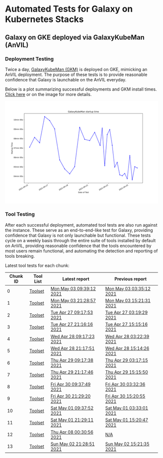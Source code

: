 # Automated Tests for Galaxy on Kubernetes Stacks
## Galaxy on GKE deployed via GalaxyKubeMan (AnVIL)
### Deployment Testing
Twice a day, [GalaxyKubeMan (GKM)](https://github.com/galaxyproject/galaxykubeman-helm) is deployed on GKE, mimicking an AnVIL deployment. The purpose of these tests is to provide reasonable confidence that Galaxy is launchable on the AnVIL everyday.

Below is a plot summarizing successful deployments and GKM install times.
<a href="https://htmlpreview.github.io/?https://github.com/almahmoud/anvil-misc/blob/master/reports/anvil/deployments.html">Click here</a> or on the image for more details.

<a href="https://htmlpreview.github.io/?https://github.com/almahmoud/anvil-misc/blob/master/reports/anvil/deployments.html"><img src="deployments.svg" /></a>

### Tool Testing
After each successful deployment, automated tool tests are also run against the instance. These serve as an end-to-end-like test for Galaxy, providing confidence that Galaxy is not only launchable but functional. These tests cycle on a weekly basis through the entire suite of tools installed by default on AnVIL, providing reasonable confidence that the tools encountered by most users remain functional, and automating the detection and reporting of tools breaking.

Latest tool tests for each chunk:

<table id="anviltools"><thead><tr><th>Chunk ID</th><th>Tool List</th><th>Latest report</th><th>Previous report</th></tr></thead><tbody><tr><td>0</td><td><a href="https://github.com/almahmoud/anvil-misc/blob/master/reports/anvil/tool-tests/gxy-auto-05-03-09-26-38/tools.yaml">Toolset</a></td><td><a href="https://htmlpreview.github.io/?https://github.com/almahmoud/anvil-misc/blob/master/reports/anvil/tool-tests/gxy-auto-05-03-09-26-38/results.html">Mon May 03 09:39:12 2021</a></td><td><a href="https://htmlpreview.github.io/?https://github.com/almahmoud/anvil-misc/blob/master/reports/anvil/tool-tests/gxy-auto-05-03-03-23-19/results.html">Mon May 03 03:35:12 2021</a></td></tr><tr><td>1</td><td><a href="https://github.com/almahmoud/anvil-misc/blob/master/reports/anvil/tool-tests/gxy-auto-05-03-21-16-09/tools.yaml">Toolset</a></td><td><a href="https://htmlpreview.github.io/?https://github.com/almahmoud/anvil-misc/blob/master/reports/anvil/tool-tests/gxy-auto-05-03-21-16-09/results.html">Mon May 03 21:28:57 2021</a></td><td><a href="https://htmlpreview.github.io/?https://github.com/almahmoud/anvil-misc/blob/master/reports/anvil/tool-tests/gxy-auto-05-03-15-09-21/results.html">Mon May 03 15:21:31 2021</a></td></tr><tr><td>2</td><td><a href="https://github.com/almahmoud/anvil-misc/blob/master/reports/anvil/tool-tests/gxy-auto-04-27-09-06-19/tools.yaml">Toolset</a></td><td><a href="https://htmlpreview.github.io/?https://github.com/almahmoud/anvil-misc/blob/master/reports/anvil/tool-tests/gxy-auto-04-27-09-06-19/results.html">Tue Apr 27 09:17:53 2021</a></td><td><a href="https://htmlpreview.github.io/?https://github.com/almahmoud/anvil-misc/blob/master/reports/anvil/tool-tests/gxy-auto-04-27-03-07-56/results.html">Tue Apr 27 03:19:29 2021</a></td></tr><tr><td>3</td><td><a href="https://github.com/almahmoud/anvil-misc/blob/master/reports/anvil/tool-tests/gxy-auto-04-27-21-04-29/tools.yaml">Toolset</a></td><td><a href="https://htmlpreview.github.io/?https://github.com/almahmoud/anvil-misc/blob/master/reports/anvil/tool-tests/gxy-auto-04-27-21-04-29/results.html">Tue Apr 27 21:16:16 2021</a></td><td><a href="https://htmlpreview.github.io/?https://github.com/almahmoud/anvil-misc/blob/master/reports/anvil/tool-tests/gxy-auto-04-27-15-02-03/results.html">Tue Apr 27 15:15:16 2021</a></td></tr><tr><td>4</td><td><a href="https://github.com/almahmoud/anvil-misc/blob/master/reports/anvil/tool-tests/gxy-auto-04-28-09-06-25/tools.yaml">Toolset</a></td><td><a href="https://htmlpreview.github.io/?https://github.com/almahmoud/anvil-misc/blob/master/reports/anvil/tool-tests/gxy-auto-04-28-09-06-25/results.html">Wed Apr 28 09:17:23 2021</a></td><td><a href="https://htmlpreview.github.io/?https://github.com/almahmoud/anvil-misc/blob/master/reports/anvil/tool-tests/gxy-auto-04-28-03-09-38/results.html">Wed Apr 28 03:22:39 2021</a></td></tr><tr><td>5</td><td><a href="https://github.com/almahmoud/anvil-misc/blob/master/reports/anvil/tool-tests/gxy-auto-04-28-21-04-34/tools.yaml">Toolset</a></td><td><a href="https://htmlpreview.github.io/?https://github.com/almahmoud/anvil-misc/blob/master/reports/anvil/tool-tests/gxy-auto-04-28-21-04-34/results.html">Wed Apr 28 21:17:51 2021</a></td><td><a href="https://htmlpreview.github.io/?https://github.com/almahmoud/anvil-misc/blob/master/reports/anvil/tool-tests/gxy-auto-04-28-15-02-09/results.html">Wed Apr 28 15:14:26 2021</a></td></tr><tr><td>6</td><td><a href="https://github.com/almahmoud/anvil-misc/blob/master/reports/anvil/tool-tests/gxy-auto-04-29-09-05-57/tools.yaml">Toolset</a></td><td><a href="https://htmlpreview.github.io/?https://github.com/almahmoud/anvil-misc/blob/master/reports/anvil/tool-tests/gxy-auto-04-29-09-05-57/results.html">Thu Apr 29 09:17:38 2021</a></td><td><a href="https://htmlpreview.github.io/?https://github.com/almahmoud/anvil-misc/blob/master/reports/anvil/tool-tests/gxy-auto-04-29-03-05-27/results.html">Thu Apr 29 03:17:15 2021</a></td></tr><tr><td>7</td><td><a href="https://github.com/almahmoud/anvil-misc/blob/master/reports/anvil/tool-tests/gxy-auto-04-29-21-04-19/tools.yaml">Toolset</a></td><td><a href="https://htmlpreview.github.io/?https://github.com/almahmoud/anvil-misc/blob/master/reports/anvil/tool-tests/gxy-auto-04-29-21-04-19/results.html">Thu Apr 29 21:17:46 2021</a></td><td><a href="https://htmlpreview.github.io/?https://github.com/almahmoud/anvil-misc/blob/master/reports/anvil/tool-tests/gxy-auto-04-29-15-02-02/results.html">Thu Apr 29 15:15:50 2021</a></td></tr><tr><td>8</td><td><a href="https://github.com/almahmoud/anvil-misc/blob/master/reports/anvil/tool-tests/gxy-auto-04-30-09-26-00/tools.yaml">Toolset</a></td><td><a href="https://htmlpreview.github.io/?https://github.com/almahmoud/anvil-misc/blob/master/reports/anvil/tool-tests/gxy-auto-04-30-09-26-00/results.html">Fri Apr 30 09:37:49 2021</a></td><td><a href="https://htmlpreview.github.io/?https://github.com/almahmoud/anvil-misc/blob/master/reports/anvil/tool-tests/gxy-auto-04-30-03-21-06/results.html">Fri Apr 30 03:32:36 2021</a></td></tr><tr><td>9</td><td><a href="https://github.com/almahmoud/anvil-misc/blob/master/reports/anvil/tool-tests/gxy-auto-04-30-21-16-59/tools.yaml">Toolset</a></td><td><a href="https://htmlpreview.github.io/?https://github.com/almahmoud/anvil-misc/blob/master/reports/anvil/tool-tests/gxy-auto-04-30-21-16-59/results.html">Fri Apr 30 21:29:20 2021</a></td><td><a href="https://htmlpreview.github.io/?https://github.com/almahmoud/anvil-misc/blob/master/reports/anvil/tool-tests/gxy-auto-04-30-15-09-22/results.html">Fri Apr 30 15:20:55 2021</a></td></tr><tr><td>10</td><td><a href="https://github.com/almahmoud/anvil-misc/blob/master/reports/anvil/tool-tests/gxy-auto-05-01-09-25-40/tools.yaml">Toolset</a></td><td><a href="https://htmlpreview.github.io/?https://github.com/almahmoud/anvil-misc/blob/master/reports/anvil/tool-tests/gxy-auto-05-01-09-25-40/results.html">Sat May 01 09:37:52 2021</a></td><td><a href="https://htmlpreview.github.io/?https://github.com/almahmoud/anvil-misc/blob/master/reports/anvil/tool-tests/gxy-auto-05-01-03-21-44/results.html">Sat May 01 03:33:01 2021</a></td></tr><tr><td>11</td><td><a href="https://github.com/almahmoud/anvil-misc/blob/master/reports/anvil/tool-tests/gxy-auto-05-01-21-16-38/tools.yaml">Toolset</a></td><td><a href="https://htmlpreview.github.io/?https://github.com/almahmoud/anvil-misc/blob/master/reports/anvil/tool-tests/gxy-auto-05-01-21-16-38/results.html">Sat May 01 21:29:11 2021</a></td><td><a href="https://htmlpreview.github.io/?https://github.com/almahmoud/anvil-misc/blob/master/reports/anvil/tool-tests/gxy-auto-05-01-15-08-58/results.html">Sat May 01 15:20:47 2021</a></td></tr><tr><td>12</td><td><a href="https://github.com/almahmoud/anvil-misc/blob/master/reports/anvil/tool-tests/gxy-auto-04-08-00-19-13/tools.yaml">Toolset</a></td><td><a href="https://htmlpreview.github.io/?https://github.com/almahmoud/anvil-misc/blob/master/reports/anvil/tool-tests/gxy-auto-04-08-00-19-13/results.html">Thu Apr 08 00:30:56 2021</a></td><td><a href="N/A">N/A</a></td></tr><tr><td>13</td><td><a href="https://github.com/almahmoud/anvil-misc/blob/master/reports/anvil/tool-tests/gxy-auto-05-02-21-16-30/tools.yaml">Toolset</a></td><td><a href="https://htmlpreview.github.io/?https://github.com/almahmoud/anvil-misc/blob/master/reports/anvil/tool-tests/gxy-auto-05-02-21-16-30/results.html">Sun May 02 21:28:51 2021</a></td><td><a href="https://htmlpreview.github.io/?https://github.com/almahmoud/anvil-misc/blob/master/reports/anvil/tool-tests/gxy-auto-05-02-15-09-06/results.html">Sun May 02 15:21:35 2021</a></td></tr></tbody></table>
